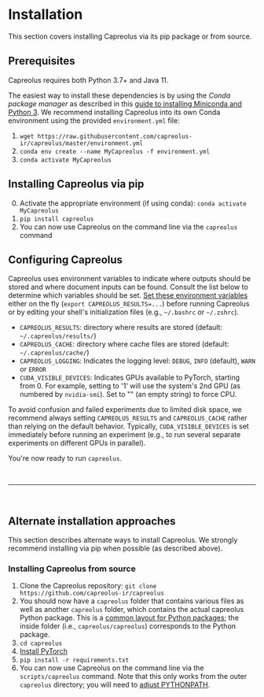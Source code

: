 # Installation

This section covers installing Capreolus via its pip package or from source.


## Prerequisites
Capreolus requires both Python 3.7+ and Java 11.

The easiest way to install these dependencies is by using the *Conda package manager* as described in this [guide to installing Miniconda and Python 3](https://gist.github.com/andrewyates/970c570411c4a36785f6c0e9362eb1eb).
We recommend installing Capreolus into its own Conda environment using the provided `environment.yml` file:
1. `wget https://raw.githubusercontent.com/capreolus-ir/capreolus/master/environment.yml`
2. `conda env create --name MyCapreolus -f environment.yml`
3. `conda activate MyCapreolus`


## Installing Capreolus via pip
0. Activate the appropriate environment (if using conda): `conda activate MyCapreolus`
1. `pip install capreolus`
2. You can now use Capreolus on the command line via the `capreolus` command
 
## Configuring Capreolus
 Capreolus uses environment variables to indicate where outputs should be stored and where document inputs can be found. Consult the list below to determine which variables should be set. [Set these environment variables](https://opensource.com/article/19/8/what-are-environment-variables) either on the fly (`export CAPREOLUS_RESULTS=...`) before running Capreolus or by editing your shell's initialization files (e.g., `~/.bashrc` or `~/.zshrc`).
- `CAPREOLUS_RESULTS`: directory where results are stored (default: `~/.capreolus/results/`)
- `CAPREOLUS_CACHE`: directory where cache files are stored (default: `~/.capreolus/cache/`)
- `CAPREOLUS_LOGGING`: Indicates the logging level: `DEBUG`, `INFO` (default), `WARN` or `ERROR`
- `CUDA_VISIBLE_DEVICES`: Indicates GPUs available to PyTorch, starting from 0. For example, setting to '1' will use the system's 2nd GPU (as numbered by `nvidia-smi`). Set to "" (an empty string) to force CPU. 

To avoid confusion and failed experiments due to limited disk space, we recommend always setting `CAPREOLUS_RESULTS` and `CAPREOLUS_CACHE` rather than relying on the default behavior. Typically, `CUDA_VISIBLE_DEVICES` is set immediately before running an experiment (e.g., to run several separate experiments on different GPUs in parallel).

You're now ready to run `capreolus`.


<br/>
<hr/>
<br/>

## Alternate installation approaches
This section describes alternate ways to install Capreolus. We strongly recommend installing via pip when possible (as described above).

### Installing Capreolus from source
1. Clone the Capreolus repository: `git clone https://github.com/capreolus-ir/capreolus`
2. You should now have a `capreolus` folder that contains various files as well as another `capreolus` folder, which contains the actual capreolus Python package. This is a [common layout for Python packages](https://python-packaging.readthedocs.io/en/latest/minimal.html); the inside folder (i.e., `capreolus/capreolus`) corresponds to the Python package.
3. `cd capreolus`
4. [Install PyTorch](https://pytorch.org/get-started/locally/)
5. `pip install -r requirements.txt`
6. You can now use Capreolus on the command line via the `scripts/capreolus` command. Note that this only works from the outer `capreolus` directory; you will need to [adjust PYTHONPATH](https://bic-berkeley.github.io/psych-214-fall-2016/using_pythonpath.html).

